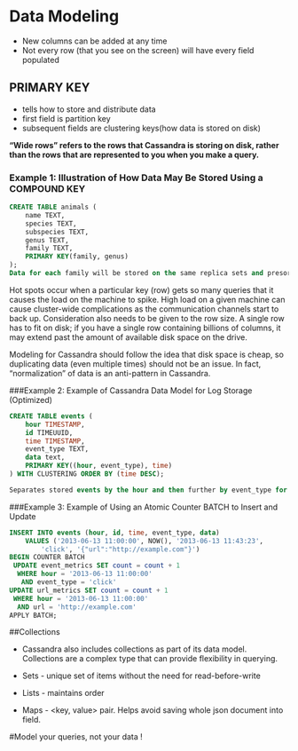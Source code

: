 # Data Modeling

- New columns can be added at any time
- Not every row (that you see on the screen) will have every field populated

## PRIMARY KEY
- tells how to store and distribute data
- first field is partition key
- subsequent fields are clustering keys(how data is stored on disk)

**“Wide rows” refers to the rows that Cassandra is storing on disk, rather than the rows that are represented to you when you make a query.**

### Example 1: Illustration of How Data May Be Stored Using a COMPOUND KEY

```sql
CREATE TABLE animals ( 
	name TEXT,
	species TEXT, 
	subspecies TEXT, 
	genus TEXT,
	family TEXT,
	PRIMARY KEY(family, genus) 
);
Data for each family will be stored on the same replica sets and presorted, or clustered, by the genus.This will allow for very fast lookups when the family and genus for an animal are known.```
```

Hot spots occur when a particular key (row) gets so many queries that it causes the load on the machine to spike. High load on a given machine can cause cluster-wide complications as the communication channels start to back up. Consideration also needs to be given to the row size. A single row has to fit on disk; if you have a single row containing billions of columns, it may extend past the amount of available disk space on the drive.

Modeling for Cassandra should follow the idea that disk space is cheap, so duplicating data (even multiple times) should not be an issue. In fact, “normalization” of data is an anti-pattern in Cassandra.

###Example 2: Example of Cassandra Data Model for Log Storage (Optimized)

```sql
CREATE TABLE events ( 
	hour TIMESTAMP,
	id TIMEUUID,
	time TIMESTAMP,
	event_type TEXT,
	data text,
	PRIMARY KEY((hour, event_type), time)
) WITH CLUSTERING ORDER BY (time DESC);

Separates stored events by the hour and then further by event_type for optimizaton. This will move event_type groups to different areas of disk to avoid hotspots.
```

###Example 3: Example of Using an Atomic Counter BATCH to Insert and Update
```sql
INSERT INTO events (hour, id, time, event_type, data)
	VALUES ('2013-06-13 11:00:00', NOW(), '2013-06-13 11:43:23',
		'click', '{"url":"http://example.com"}')
BEGIN COUNTER BATCH
 UPDATE event_metrics SET count = count + 1
  WHERE hour = '2013-06-13 11:00:00'
   AND event_type = 'click'
UPDATE url_metrics SET count = count + 1
 WHERE hour = '2013-06-13 11:00:00'
  AND url = 'http://example.com'
APPLY BATCH;
```

##Collections

- Cassandra also includes collections as part of its data model. Collections are a complex type that can provide flexibility in querying.

- Sets - unique set of items without the need for read-before-write
- Lists - maintains order
- Maps - <key, value> pair. Helps avoid saving whole json document into field.

#Model your queries, not your data !